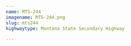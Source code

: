 ```yaml
---
name: MTS-244
imagename: MTS-244.png
slug: mts244
highwaytype: Montana State Secondary Highway

---
```


